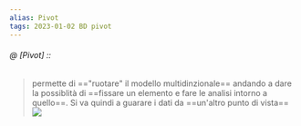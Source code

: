```yaml
---
alias: Pivot
tags: 2023-01-02 BD pivot
---
```


###### @ [Pivot] ::
> permette di =="ruotare" il modello multidinzionale== andando a dare la possiblità di ==fissare un elemento e fare le analisi intorno a quello==. Si va quindi a guarare i dati da ==un'altro punto di vista==
![](pivot.jpeg)
<!--ID: 1672771105247-->
